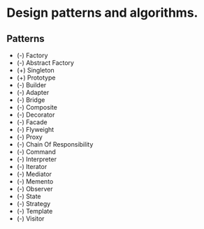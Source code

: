 # Design patterns and algorithms.
## Patterns
- (-) Factory 
- (-) Abstract Factory 
- (+) Singleton 
- (+) Prototype 
- (-) Builder 
- (-) Adapter 
- (-) Bridge 
- (-) Composite 
- (-) Decorator 
- (-) Facade 
- (-) Flyweight 
- (-) Proxy 
- (-) Chain Of Responsibility 
- (-) Command 
- (-) Interpreter 
- (-) Iterator 
- (-) Mediator 
- (-) Memento 
- (-) Observer 
- (-) State 
- (-) Strategy 
- (-) Template 
- (-) Visitor 
